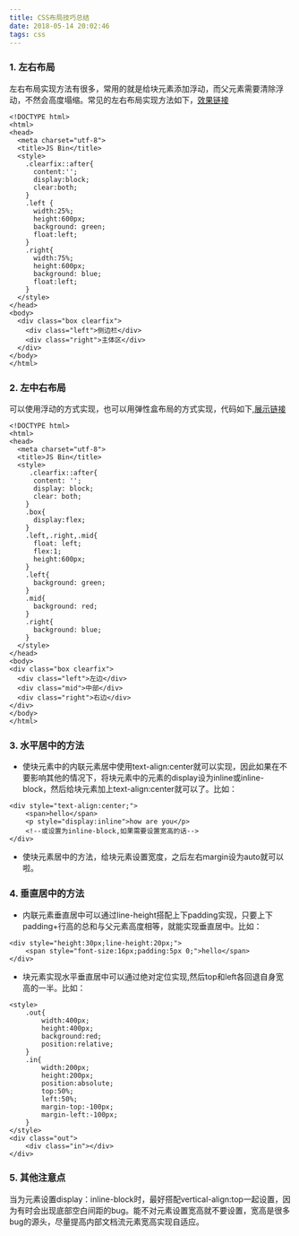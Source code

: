 ```yaml
---
title: CSS布局技巧总结
date: 2018-05-14 20:02:46
tags: css
---
```

### 1. 左右布局
左右布局实现方法有很多，常用的就是给块元素添加浮动，而父元素需要清除浮动，不然会高度塌缩。常见的左右布局实现方法如下，[效果链接](http://js.jirengu.com/dijamacamo/3/)
```
<!DOCTYPE html>
<html>
<head>
  <meta charset="utf-8">
  <title>JS Bin</title>
  <style>
    .clearfix::after{
      content:'';
      display:block;
      clear:both;
    }
    .left {
      width:25%;
      height:600px;
      background: green;
      float:left;
    }
    .right{
      width:75%;
      height:600px;
      background: blue;
      float:left;
    }
  </style>
</head>
<body>
  <div class="box clearfix">
    <div class="left">侧边栏</div>
    <div class="right">主体区</div>
  </div>
</body>
</html>
```
### 2. 左中右布局
可以使用浮动的方式实现，也可以用弹性盒布局的方式实现，代码如下,[展示链接](http://js.jirengu.com/coxux/2/)
```
<!DOCTYPE html>
<html>
<head>
  <meta charset="utf-8">
  <title>JS Bin</title>
  <style>
     .clearfix::after{
      content: '';
      display: block;
      clear: both;
    }
    .box{
      display:flex;
    }
    .left,.right,.mid{
      float: left;
      flex:1;
      height:600px;
    }
    .left{
      background: green;
    }
    .mid{
      background: red;
    }
    .right{
      background: blue;
    }
  </style>
</head>
<body>
<div class="box clearfix">
  <div class="left">左边</div>
  <div class="mid">中部</div>
  <div class="right">右边</div>
</div>
</body>
</html>
```
### 3. 水平居中的方法
- 使块元素中的内联元素居中使用text-align:center就可以实现，因此如果在不要影响其他的情况下，将块元素中的元素的display设为inline或inline-block，然后给块元素加上text-align:center就可以了。比如：
```
<div style="text-align:center;">
    <span>hello</span>
    <p style="display:inline">how are you</p> 
    <!--或设置为inline-block,如果需要设置宽高的话-->
</div>
```
- 使块元素居中的方法，给块元素设置宽度，之后左右margin设为auto就可以啦。

### 4. 垂直居中的方法
- 内联元素垂直居中可以通过line-height搭配上下padding实现，只要上下padding+行高的总和与父元素高度相等，就能实现垂直居中。比如：
```
<div style="height:30px;line-height:20px;">
    <span style="font-size:16px;padding:5px 0;">hello</span>
</div>
```
- 块元素实现水平垂直居中可以通过绝对定位实现,然后top和left各回退自身宽高的一半。比如：
```
<style>
    .out{
        width:400px;
        height:400px;
        background:red;
        position:relative;
    }
    .in{
        width:200px;
        height:200px;
        position:absolute;
        top:50%;
        left:50%;
        margin-top:-100px;
        margin-left:-100px;
    }
</style>
<div class="out">
    <div class="in"></div>
</div>
```

### 5. 其他注意点
当为元素设置display：inline-block时，最好搭配vertical-align:top一起设置，因为有时会出现底部空白间距的bug。能不对元素设置宽高就不要设置，宽高是很多bug的源头，尽量提高内部文档流元素宽高实现自适应。


